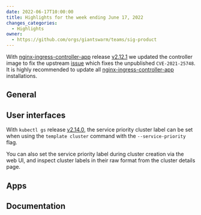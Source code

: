 ```yaml
---
date: 2022-06-17T10:00:00
title: Highlights for the week ending June 17, 2022
changes_categories:
  - Highlights
owner:
  - https://github.com/orgs/giantswarm/teams/sig-product
---
```

With [nginx-ingress-controller-app](https://github.com/giantswarm/nginx-ingress-controller-app) release [v2.12.1](https://github.com/giantswarm/nginx-ingress-controller-app/blob/master/CHANGELOG.md#2121---2022-06-09) we updated the controller image to fix the upstream [issue](https://github.com/kubernetes/ingress-nginx/issues/8686) which fixes the unpublished `CVE-2021-25748`.
It is highly recommended to update all [nginx-ingress-controller-app](https://github.com/giantswarm/nginx-ingress-controller-app) installations.
## General

## User interfaces

With `kubectl gs` release [v2.14.0](https://github.com/giantswarm/kubectl-gs/releases/tag/v2.14.0), the service priority cluster label can be set when using the `template cluster` command with the `--service-priority` flag.

You can also set the service priority label during cluster creation via the web UI, and inspect cluster labels in their raw format from the cluster details page.

## Apps

## Documentation



